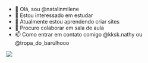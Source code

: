 - 👋 Olá, sou @natalinmilene
- 👀 Estou interessado em estudar
- 🌱 Atualmente estou aprendendo criar sites
- 💞️ Procuro colaborar em sala de aula
- 📫 Como entrar em contato comigo @kksk.nathy ou @tropa_do_barulhooo

![](https://media.tenor.com/EkPgKfFQey0AAAAC/mav78aqui%C3%A9corinthians.gif)
